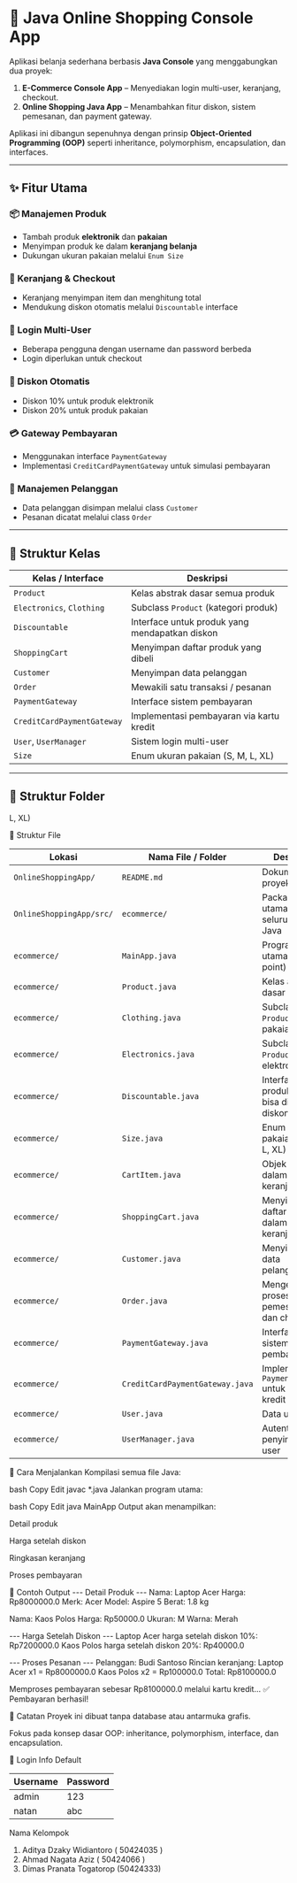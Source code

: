# 🛒 Java Online Shopping Console App

Aplikasi belanja sederhana berbasis **Java Console** yang menggabungkan dua proyek:

1. **E-Commerce Console App** – Menyediakan login multi-user, keranjang, checkout.
2. **Online Shopping Java App** – Menambahkan fitur diskon, sistem pemesanan, dan payment gateway.

Aplikasi ini dibangun sepenuhnya dengan prinsip **Object-Oriented Programming (OOP)** seperti inheritance, polymorphism, encapsulation, dan interfaces.

---

## ✨ Fitur Utama

### 📦 Manajemen Produk
- Tambah produk **elektronik** dan **pakaian**
- Menyimpan produk ke dalam **keranjang belanja**
- Dukungan ukuran pakaian melalui `Enum Size`

### 🧺 Keranjang & Checkout
- Keranjang menyimpan item dan menghitung total
- Mendukung diskon otomatis melalui `Discountable` interface

### 👥 Login Multi-User
- Beberapa pengguna dengan username dan password berbeda
- Login diperlukan untuk checkout

### 🎁 Diskon Otomatis
- Diskon 10% untuk produk elektronik
- Diskon 20% untuk produk pakaian

### 💳 Gateway Pembayaran
- Menggunakan interface `PaymentGateway`
- Implementasi `CreditCardPaymentGateway` untuk simulasi pembayaran

### 👤 Manajemen Pelanggan
- Data pelanggan disimpan melalui class `Customer`
- Pesanan dicatat melalui class `Order`

---

## 🧱 Struktur Kelas

| Kelas / Interface             | Deskripsi                                                                 |
|------------------------------|---------------------------------------------------------------------------|
| `Product`                    | Kelas abstrak dasar semua produk                                          |
| `Electronics`, `Clothing`    | Subclass `Product` (kategori produk)                                      |
| `Discountable`               | Interface untuk produk yang mendapatkan diskon                            |
| `ShoppingCart`               | Menyimpan daftar produk yang dibeli                                       |
| `Customer`                   | Menyimpan data pelanggan                                                  |
| `Order`                      | Mewakili satu transaksi / pesanan                                         |
| `PaymentGateway`             | Interface sistem pembayaran                                               |
| `CreditCardPaymentGateway`   | Implementasi pembayaran via kartu kredit                                  |
| `User`, `UserManager`        | Sistem login multi-user                                                   |
| `Size`                       | Enum ukuran pakaian (S, M, L, XL)                                          |

---

## 📁 Struktur Folder

L, XL)

📂 Struktur File

| Lokasi                   | Nama File / Folder              | Deskripsi                                        |
| ------------------------ | ------------------------------- | ------------------------------------------------ |
| `OnlineShoppingApp/`     | `README.md`                     | Dokumentasi proyek                               |
| `OnlineShoppingApp/src/` | `ecommerce/`                    | Package utama untuk seluruh class Java           |
| `ecommerce/`             | `MainApp.java`                  | Program utama (entry point)                      |
| `ecommerce/`             | `Product.java`                  | Kelas abstrak dasar produk                       |
| `ecommerce/`             | `Clothing.java`                 | Subclass `Product`, untuk pakaian                |
| `ecommerce/`             | `Electronics.java`              | Subclass `Product`, untuk elektronik             |
| `ecommerce/`             | `Discountable.java`             | Interface untuk produk yang bisa diberi diskon   |
| `ecommerce/`             | `Size.java`                     | Enum ukuran pakaian (S, M, L, XL)                |
| `ecommerce/`             | `CartItem.java`                 | Objek item dalam keranjang                       |
| `ecommerce/`             | `ShoppingCart.java`             | Menyimpan daftar produk dalam keranjang          |
| `ecommerce/`             | `Customer.java`                 | Menyimpan data pelanggan                         |
| `ecommerce/`             | `Order.java`                    | Mengelola proses pemesanan dan checkout          |
| `ecommerce/`             | `PaymentGateway.java`           | Interface sistem pembayaran                      |
| `ecommerce/`             | `CreditCardPaymentGateway.java` | Implementasi `PaymentGateway` untuk kartu kredit |
| `ecommerce/`             | `User.java`                     | Data user login                                  |
| `ecommerce/`             | `UserManager.java`              | Autentikasi & penyimpanan user                   |




🧪 Cara Menjalankan
Kompilasi semua file Java:

bash
Copy
Edit
javac *.java
Jalankan program utama:

bash
Copy
Edit
java MainApp
Output akan menampilkan:

Detail produk

Harga setelah diskon

Ringkasan keranjang

Proses pembayaran

📝 Contoh Output
--- Detail Produk ---
Nama: Laptop Acer
Harga: Rp8000000.0
Merk: Acer
Model: Aspire 5
Berat: 1.8 kg

Nama: Kaos Polos
Harga: Rp50000.0
Ukuran: M
Warna: Merah

--- Harga Setelah Diskon ---
Laptop Acer harga setelah diskon 10%: Rp7200000.0
Kaos Polos harga setelah diskon 20%: Rp40000.0

--- Proses Pesanan ---
Pelanggan: Budi Santoso
Rincian keranjang:
Laptop Acer x1 = Rp8000000.0
Kaos Polos x2 = Rp100000.0
Total: Rp8100000.0

Memproses pembayaran sebesar Rp8100000.0 melalui kartu kredit...
✅ Pembayaran berhasil!

📌 Catatan
Proyek ini dibuat tanpa database atau antarmuka grafis.

Fokus pada konsep dasar OOP: inheritance, polymorphism, interface, dan encapsulation.

🔐 Login Info Default


| Username | Password |
| -------- | -------- |
| admin    | 123      |
| natan    | abc      |


Nama Kelompok
1. Aditya Dzaky Widiantoro ( 50424035 )
2. Ahmad Nagata Aziz ( 50424066 )
3. Dimas Pranata Togatorop (50424333)

